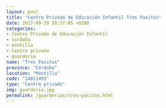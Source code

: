 ```yaml
---
layout: post
title: "Centro Privado de Educación Infantil Tres Pasitos"
date: 2017-09-20 20:57:05 +0200
categories:
- Centro Privado de Educación Infantil
- cordoba
- montilla
- Centro privado
- guarderia
name: "Tres Pasitos"
province: "Córdoba"
location: "Montilla"
code: "14011493"
type: "Centro privado"
img: guarderia.jpg
permalink: /guarderias/tres-pasitos.html
---
```

